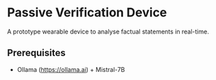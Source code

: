# Passive Verification Device
A prototype wearable device to analyse factual statements in real-time.

## Prerequisites
- Ollama (https://ollama.ai) + Mistral-7B